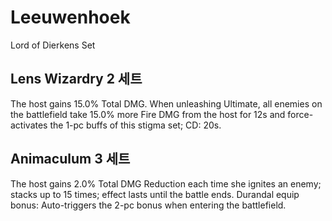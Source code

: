# Leeuwenhoek

Lord of Dierkens Set

## Lens Wizardry 2 세트

The host gains 15.0% Total DMG. When unleashing Ultimate, all enemies on the battlefield take 15.0% more Fire DMG from the host for 12s and force-activates the 1-pc buffs of this stigma set; CD: 20s.

## Animaculum 3 세트

The host gains 2.0% Total DMG Reduction each time she ignites an enemy; stacks up to 15 times; effect lasts until the battle ends.
Durandal equip bonus: Auto-triggers the 2-pc bonus when entering the battlefield.
